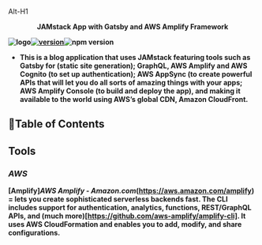 Alt-H1<b><p align="center">JAMstack App with Gatsby and AWS Amplify Framework</p><b/>
![logo](https://cdn-images-1.medium.com/max/2600/1*LjvPx1yUPiA90xr_eSjV3Q.png)[![version](https://img.shields.io/github/release-pre/GhettoGeek/JAMstack_AWS_Gatsby_App.svg?style=popout-square)](https://github.com/GhettoGeek/JAMstack_AWS_Gatsby_App/)![npm version](https://img.shields.io/npm/v/npm.svg?style=popout-square)


+ This is a blog application that uses JAMstack featuring tools such as Gatsby for (static site generation); GraphQL, AWS Amplify and AWS Cognito (to set up authentication); AWS AppSync (to create powerful APIs that will let you do all sorts of amazing things with your apps;  AWS Amplify Console (to build and deploy the app), and making it available to the world using AWS’s global CDN, Amazon CloudFront.


## 🚩Table of Contents


## **Tools**


### _AWS_
**[Amplify]**_AWS Amplify - Amazon.com_(https://aws.amazon.com/amplify) = lets you create sophisticated serverless backends fast. The CLI includes support for authentication, analytics, functions, REST/GraphQL APIs, and (much more)[https://github.com/aws-amplify/amplify-cli]. It uses AWS CloudFormation and enables you to add, modify, and share configurations.
